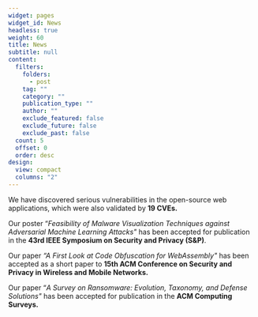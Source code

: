 ```yaml
---
widget: pages
widget_id: News
headless: true
weight: 60
title: News
subtitle: null
content:
  filters:
    folders:
      - post
    tag: ""
    category: ""
    publication_type: ""
    author: ""
    exclude_featured: false
    exclude_future: false
    exclude_past: false
  count: 5
  offset: 0
  order: desc
design:
  view: compact
  columns: "2"
---
```

We have discovered serious vulnerabilities in the open-source web applications, which were also validated by **19 CVEs.**

Our poster “*Feasibility of Malware Visualization Techniques against Adversarial Machine Learning Attacks[](https://scholar.google.com.tr/citations?view_op=view_citation&hl=en&user=VBU-R9kAAAAJ&citation_for_view=VBU-R9kAAAAJ:UeHWp8X0CEIC)"* has been accepted for publication in the **43rd IEEE Symposium on Security and Privacy (S&P)**.

Our paper *“A First Look at Code Obfuscation for WebAssembly"* has been accepted as a short paper to **15th ACM Conference on Security and Privacy in Wireless and Mobile Networks.**

Our paper “*A Survey on Ransomware: Evolution, Taxonomy, and Defense Solutions"* has been accepted for publication in the **ACM Computing Surveys.**